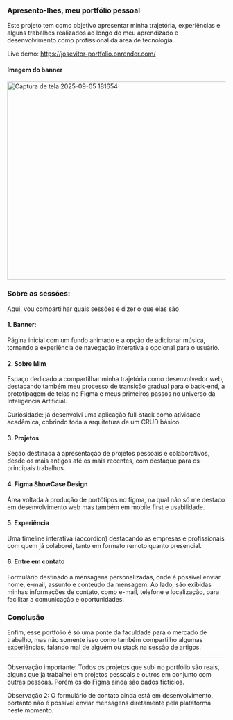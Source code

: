 ### Apresento-lhes, meu portfólio pessoal

Este projeto tem como objetivo apresentar minha trajetória, experiências e alguns trabalhos realizados ao longo do meu aprendizado e desenvolvimento como profissional da área de tecnologia.

Live demo: https://josevitor-portfolio.onrender.com/

#### Imagem do banner
<img width="956" height="455" alt="Captura de tela 2025-09-05 181654" src="https://github.com/user-attachments/assets/132f1e3f-f4c6-4e44-b802-b464b38071c1" />


### Sobre as sessões:

Aqui, vou compartilhar quais sessões e dizer o que elas são

#### 1. Banner:
Página inicial com um fundo animado e a opção de adicionar música, tornando a experiência de navegação interativa e opcional para o usuário.

#### 2. Sobre Mim
Espaço dedicado a compartilhar minha trajetória como desenvolvedor web, destacando também meu processo de transição gradual para o back-end, a prototipagem de telas no Figma e meus primeiros passos no universo da Inteligência Artificial.

Curiosidade: já desenvolvi uma aplicação full-stack como atividade acadêmica, cobrindo toda a arquitetura de um CRUD básico.

#### 3. Projetos
Seção destinada à apresentação de projetos pessoais e colaborativos, desde os mais antigos até os mais recentes, com destaque para os principais trabalhos.

#### 4. Figma ShowCase Design
Área voltada à produção de portótipos no figma, na qual não só me destaco em desenvolvimento web mas também em mobile first e usabilidade.

#### 5. Experiência
Uma timeline interativa (accordion) destacando as empresas e profissionais com quem já colaborei, tanto em formato remoto quanto presencial.

#### 6. Entre em contato
Formulário destinado a mensagens personalizadas, onde é possível enviar nome, e-mail, assunto e conteúdo da mensagem. Ao lado, são exibidas minhas informações de contato, como e-mail, telefone e localização, para facilitar a comunicação e oportunidades.

### Conclusão
Enfim, esse portfólio é só uma ponte da faculdade para o mercado de trabalho, mas não somente isso como também compartilho algumas experiências,
falando mal de alguém ou stack na sessão de artigos.

---

Observação importante: Todos os projetos que subi no portfólio são reais, alguns que já trabalhei em projetos pessoais e outros em conjunto com outras pessoas. Porém os do Figma ainda são dados fictícios.

Observação 2: O formulário de contato ainda está em desenvolvimento, portanto não é possível enviar mensagens diretamente pela plataforma neste momento.
